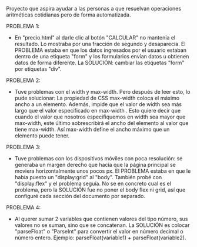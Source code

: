 Proyecto que aspira ayudar a las personas a que resuelvan operaciones 
aritméticas cotidianas pero de forma automatizada. 

PROBLEMA 1: 
* En "precio.html" al darle clic al botón "CALCULAR" no mantenía el 
resultado. Lo mostraba por una fracción de segundo y desaparecía. 
El PROBLEMA estaba en que los datos ingresados por el usuario estaban
dentro de una etiqueta "form" y los formularios envían datos u obtienen
datos de forma diferente. 
La SOLUCIÓN: cambiar las etiquetas "form" por etiquetas "div". 

PROBLEMA 2:
* Tuve problemas con el width y max-width. Pero después de leer esto, lo
pude solucionar:
La propiedad de CSS max-width coloca el máximo ancho a un elemento. 
Además, impide que el valor de width sea más largo que el valor especificado 
en max-width .
Esto quiere decir que cuando el valor que nosotros especifiquemos en width sea 
mayor que max-width, este último sobrescribirá el ancho del elemento al valor que 
tiene max-width. Así max-width define el ancho máximo que un elemento puede tener.

PROBLEMA 3:
* Tuve problemas con los dispositivos móviles con poca resolución: se generaba un
margen derecho que hacía que la página principal se moviera horizontalmente unos 
pocos px. 
El PROBLEMA estaba en que le había puesto un "display:grid" al "body". También probé
con "display:flex" y el problema seguía. 
No se en concreto cual es el problema, pero la SOLUCIÓN fue no poner el body flex ni
grid, así que configuré cada sección del documento por separado.  

PROBLEMA 4: 
* Al querer sumar 2 variables que contienen valores del tipo número, sus valores no 
se suman, sino que se concatenan.
La SOLUCIÓN es colocar "parseFloat" o "ParseInt" para convertir el valor en número decimal
o número entero. Ejemplo: parseFloat(variable1) + parseFloat(variable2).
